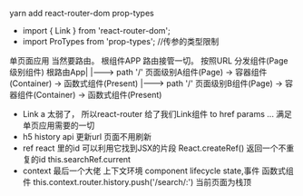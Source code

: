 yarn add react-router-dom prop-types

- import { Link } from 'react-router-dom';
- import ProTypes from 'prop-types';    //传参的类型限制

单页面应用  当然要路由。
根组件APP  路由接管一切。
按照URL 分发组件(Page级别组件)
根路由App|
        |——-> path '/'  页面级别A组件(Page) ->  容器组件(Container) -> 函数式组件(Present)
        |——-> path '/'  页面级别B组件(Page) ->  容器组件(Container) -> 函数式组件(Present)

- Link 
a 太弱了， 所以react-router 给了我们Link组件
to href params ... 满足单页应用需要的一切
- h5 history api 更新url 页面不用刷新
- ref react 里的id 可以利用它找到JSX的片段
        React.createRef() 返回一个不重复的id
        this.searchRef.current
- context 最后一个大佬 上下文环境 component lifecycle state,事件 函数式组件
        this.context.router.history.push('/search/:')  当前页面为栈顶